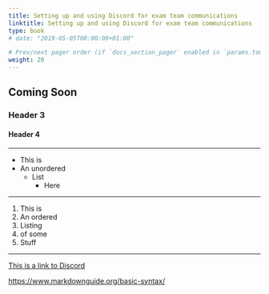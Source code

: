 ```yaml
---
title: Setting up and using Discord for exam team communications
linktitle: Setting up and using Discord for exam team communications
type: book
# date: "2019-05-05T00:00:00+01:00"

# Prev/next pager order (if `docs_section_pager` enabled in `params.toml`)
weight: 20
---
```

## Coming Soon

### Header 3
#### Header 4

***
* This is
* An unordered
  * List
    * Here
---

1. This is
2. An ordered
  1. Listing
  2. of some
3. Stuff

___

[This is a link to Discord](http://discord.com)

https://www.markdownguide.org/basic-syntax/
